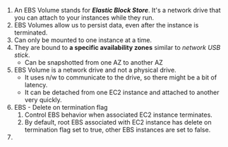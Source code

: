 1. An EBS Volume stands for ***Elastic Block Store***. It's a network drive that you can attach to your instances while they run. 
2. EBS Volumes allow us to persist data, even after the instance is terminated.
3. Can only be mounted to one instance at a time.
4. They are bound to **a specific availability zones** similar to *network USB stick*.
	  - Can be snapshotted from one AZ to another AZ
5. EBS Volume is a network drive and not a physical drive.
	  - It uses n/w to communicate to the drive, so there might be a bit of latency.
	  - It can be detached from one EC2 instance and attached to another very quickly. 
6. EBS - Delete on termination flag
	1. Control EBS behavior when associated EC2 instance terminates.
	2. By default, root EBS associated with EC2 instance has delete on termination flag set to true, other EBS instances are set to false.
7. 